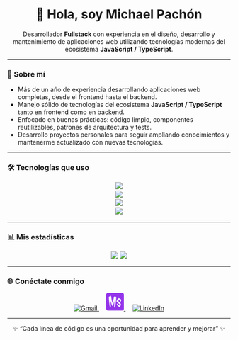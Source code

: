 <h1 align="center">👋 Hola, soy Michael Pachón</h1> 

<p align="center"> Desarrollador <strong>Fullstack</strong> con experiencia en el diseño, desarrollo y mantenimiento de aplicaciones web utilizando tecnologías modernas del ecosistema <strong>JavaScript / TypeScript</strong>. </p>

---

### 🧠 Sobre mí

- Más de un año de experiencia desarrollando aplicaciones web completas, desde el frontend hasta el backend.
- Manejo sólido de tecnologías del ecosistema **JavaScript / TypeScript** tanto en frontend como en backend.  
- Enfocado en buenas prácticas: código limpio, componentes reutilizables, patrones de arquitectura y tests. 
- Desarrollo proyectos personales para seguir ampliando conocimientos y mantenerme actualizado con nuevas tecnologías.

---

### 🛠️ Tecnologías que uso

<p align="center">
  <!-- Lenguajes -->
  <img src="https://skillicons.dev/icons?i=typescript,javascript,html,css,nodejs" /><br/>
  <!-- Frontend -->
  <img src="https://skillicons.dev/icons?i=angular,react,nextjs,tailwind" /><br/>
  <!-- Backend & DB -->
  <img src="https://skillicons.dev/icons?i=nestjs,spring,postgresql,mysql,java" /><br/>
  <!-- Herramientas -->
  <img src="https://skillicons.dev/icons?i=git,postman,docker,github,vscode,figma" />
</p>

---

### 📊 Mis estadísticas

<p align="center">
  <img width="58%" src="https://github-readme-stats.vercel.app/api?username=mspachon112&show_icons=true&theme=tokyonight&hide=prs,issues&count_private=true" />
  <img width="40%" src="https://github-readme-stats.vercel.app/api/top-langs/?username=mspachon112&layout=compact&theme=tokyonight" />
</p>

---

### 🌐 Conéctate conmigo

<p align="center">
  <a href="mailto:maicolstiven1209@gmail.com" target="_blank">
    <img src="https://skillicons.dev/icons?i=gmail" width="40" height="40" alt="Gmail" />
  </a>
  &nbsp;&nbsp;&nbsp;
  <a href="https://mspachon112.github.io/" target="_blank">
    <img src="./img/favicon.png" width="40" height="40" alt="Portafolio" />
  </a>
  &nbsp;&nbsp;&nbsp;
  <a href="https://www.linkedin.com/in/michaelpachon/" target="_blank">
    <img src="https://skillicons.dev/icons?i=linkedin" width="40" height="40" alt="LinkedIn" />
  </a>
</p>

---

<p align="center">✨ “Cada línea de código es una oportunidad para aprender y mejorar” ✨</p>
